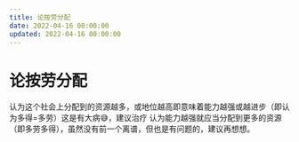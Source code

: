 ```yaml
---
title: 论按劳分配
date: 2022-04-16 00:00:00
updated: 2022-04-16 00:00:00
---
```


# 论按劳分配

认为这个社会上分配到的资源越多，或地位越高即意味着能力越强或越进步（即认为多得=多劳）这是有大病😅，建议治疗
认为能力越强就应当分配到更多的资源（即多劳多得），虽然没有前一个离谱，但也是有问题的，建议再想想。
